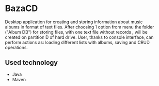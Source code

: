 # BazaCD
Desktop application for creating and storing information about music albums in format of text files.
After choosing 1 option from menu the folder ("Album DB") for storing files, with one text file without records , will be created on partition D of hard drive. 
User, thanks to console interface, can perform actions as: loading different lists with albums, saving and CRUD operations.
## Used technology
- Java
- Maven
